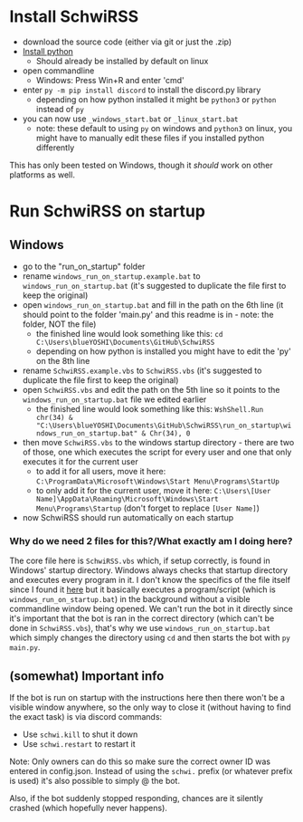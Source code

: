 # Install SchwiRSS
- download the source code (either via git or just the .zip)
- [Install python](https://www.python.org/downloads/)
	- Should already be installed by default on linux
- open commandline
	- Windows: Press Win+R and enter 'cmd'
- enter `py -m pip install discord` to install the discord.py library
	- depending on how python installed it might be `python3` or `python` instead of `py`
- you can now use `_windows_start.bat` or `_linux_start.bat`
	- note: these default to using `py` on windows and `python3` on linux, you might have to manually edit these files if you installed python differently

This has only been tested on Windows, though it *should* work on other platforms as well.

# Run SchwiRSS on startup
## Windows
- go to the "run_on_startup" folder
- rename `windows_run_on_startup.example.bat` to `windows_run_on_startup.bat` (it's suggested to duplicate the file first to keep the original)
- open `windows_run_on_startup.bat` and fill in the path on the 6th line (it should point to the folder 'main.py' and this readme is in - note: the folder, NOT the file)
	- the finished line would look something like this: `cd C:\Users\blueYOSHI\Documents\GitHub\SchwiRSS`
	- depending on how python is installed you might have to edit the 'py' on the 8th line
- rename `SchwiRSS.example.vbs` to `SchwiRSS.vbs` (it's suggested to duplicate the file first to keep the original)
- open `SchwiRSS.vbs` and edit the path on the 5th line so it points to the `windows_run_on_startup.bat` file we edited earlier
	- the finished line would look something like this: `WshShell.Run chr(34) & "C:\Users\blueYOSHI\Documents\GitHub\SchwiRSS\run_on_startup\windows_run_on_startup.bat" & Chr(34), 0`
- then move `SchwiRSS.vbs` to the windows startup directory - there are two of those, one which executes the script for every user and one that only executes it for the current user
	- to add it for all users, move it here: `C:\ProgramData\Microsoft\Windows\Start Menu\Programs\StartUp`
	- to only add it for the current user, move it here: `C:\Users\[User Name]\AppData\Roaming\Microsoft\Windows\Start Menu\Programs\Startup` (don't forget to replace `[User Name]`)
- now SchwiRSS should run automatically on each startup

### Why do we need 2 files for this?/What exactly am I doing here?
The core file here is `SchwiRSS.vbs` which, if setup correctly, is found in Windows' startup directory. Windows always checks that startup directory and executes every program in it. I don't know the specifics of the file itself since I found it [here](https://www.winhelponline.com/blog/run-bat-files-invisibly-without-displaying-command-prompt/) but it basically executes a program/script (which is `windows_run_on_startup.bat`) in the background without a visible commandline window being opened. We can't run the bot in it directly since it's important that the bot is ran in the correct directory (which can't be done in `SchwiRSS.vbs`), that's why we use `windows_run_on_startup.bat` which simply changes the directory using `cd` and then starts the bot with `py main.py`.

## (somewhat) Important info
If the bot is run on startup with the instructions here then there won't be a visible window anywhere, so the only way to close it (without having to find the exact task) is via discord commands:
- Use `schwi.kill` to shut it down
- Use `schwi.restart` to restart it

Note: Only owners can do this so make sure the correct owner ID was entered in config.json.
Instead of using the `schwi.` prefix (or whatever prefix is used) it's also possible to simply @ the bot.

Also, if the bot suddenly stopped responding, chances are it silently crashed (which hopefully never happens).